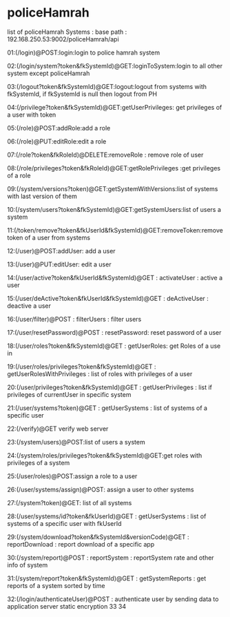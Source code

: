 # policeHamrah
list of policeHamrah Systems :
base path : 192.168.250.53:9002/policeHamrah/api

01:(/login)@POST:login:login to police hamrah system

02:(/login/system?token&fkSystemId)@GET:loginToSystem:login to all other system except policeHamrah

03:(/logout?token&fkSystemId)@GET:logout:logout from systems with fkSystemId, if fkSystemId is null then logout from PH

04:(/privilege?token&fkSystemId)@GET:getUserPrivileges: get privileges of a user with token

05:(/role)@POST:addRole:add a role

06:(/role)@PUT:editRole:edit a role

07:(/role?token&fkRoleId)@DELETE:removeRole : remove role of user

08:(/role/privileges?token&fkRoleId)@GET:getRolePrivileges :get privileges of a role  

09:(/system/versions?token)@GET:getSystemWithVersions:list of systems with last version of them

10:(/system/users?token&fkSystemId)@GET:getSystemUsers:list of users a system 

11:(/token/remove?token&fkUserId&fkSystemId)@GET:removeToken:remove token of a user from systems

12:(/user)@POST:addUser: add a user

13:(/user)@PUT:editUser: edit a user

14:(/user/active?token&fkUserId&fkSystemId)@GET : activateUser : active a user

15:(/user/deActive?token&fkUserId&fkSystemId)@GET : deActiveUser : deactive a user

16:(/user/filter)@POST : filterUsers : filter users

17:(/user/resetPassword)@POST : resetPassword: reset password of a user

18:(/user/roles?token&fkSystemId)@GET : getUserRoles: get Roles of a use in 

19:(/user/roles/privileges?token&fkSystemId)@GET : getUserRolesWithPrivileges :  list of roles with privileges of a user

20:(/user/privileges?token&fkSystemId)@GET : getUserPrivileges : list if privileges of currentUser in specific system

21:(/user/systems?token)@GET : getUserSystems : list of systems of a specific user

22:(/verify)@GET verify web server

23:(/system/users)@POST:list of users a system

24:(/system/roles/privileges?token&fkSystemId)@GET:get roles with privileges of a system

25:(/user/roles)@POST:assign a role to a user

26:(/user/systems/assign)@POST: assign a user to other systems

27:(/system?token)@GET: list of all systems

28:(/user/systems/id?token&fkUserId)@GET : getUserSystems : list of systems of a specific user with fkUserId

29:(/system/download?token&fkSystemId&versionCode)@GET : reportDownload : report download of a specific app

30:(/system/report)@POST : reportSystem : reportSystem rate and other info of system

31:(/system/report?token&fkSystemId)@GET : getSystemReports : get reports of a system sorted by time

32:(/login/authenticateUser)@POST : authenticate user by sending data to application server
static encryption
33
34